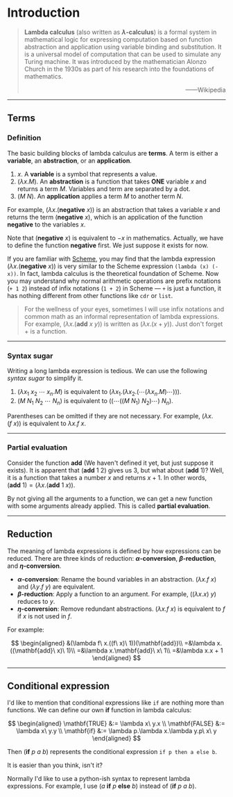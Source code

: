 # Introduction

> **Lambda calculus** (also written as **$\lambda$-calculus**) is a formal system in mathematical logic for expressing computation based on function abstraction and application using variable binding and substitution. It is a universal model of computation that can be used to simulate any Turing machine. It was introduced by the mathematician Alonzo Church in the 1930s as part of his research into the foundations of mathematics.
>
> <div align=right>——Wikipedia</div>

---

## Terms

### Definition

The basic building blocks of lambda calculus are **terms**. A term is either a **variable**, an **abstraction**, or an **application**.

1. $x$. A **variable** is a symbol that represents a value.
2. $(\lambda x.M)$. An **abstraction** is a function that takes **ONE** variable $x$ and returns a term $M$. Variables and term are separated by a dot.
3. $(M\ N)$. An **application** applies a term $M$ to another term $N$.

For example, $(\lambda x.(\mathbf{negative}\ x))$ is an abstraction that takes a variable $x$ and returns the term $(\mathbf{negative}\ x)$, which is an application of the function $\mathbf{negative}$ to the variables $x$.

Note that $(\mathbf{negative}\ x)$ is equivalent to $-x$ in mathematics. Actually, we have to define the function $\mathbf{negative}$ first. We just suppose it exists for now.

If you are familiar with [Scheme](../lisp/scheme.md), you may find that the lambda expression $(\lambda x.(\mathbf{negative}\ x))$ is very similar to the Scheme expression `(lambda (x) (- x))`. In fact, lambda calculus is the theoretical foundation of Scheme. Now you may understand why normal arithmetic operations are prefix notations (`+ 1 2`) instead of infix notations (`1 + 2`) in Scheme — `+` is just a function, it has nothing different from other functions like `cdr` or `list`.

> For the wellness of your eyes, sometimes I will use infix notations and common math as an informal representation of lambda expressions. For example, $(\lambda x.(\mathbf{add}\ x\ y))$ is written as $(\lambda x.(x + y))$. Just don't forget $+$ is a function.

---

### Syntax sugar

Writing a long lambda expression is tedious. We can use the following *syntax sugar* to simplify it.

1. $(\lambda x_1\ x_2\ \cdots\ x_n.M)$ is equivalent to $(\lambda x_1.(\lambda x_2.(\cdots(\lambda x_n.M)\cdots)))$.
2. $(M\ N_1\ N_2\ \cdots\ N_n)$ is equivalent to $((\cdots((M\ N_1)\ N_2)\cdots)\ N_n)$.

Parentheses can be omitted if they are not necessary. For example, $(\lambda x.(f\ x))$ is equivalent to $\lambda x.f\ x$.

---

### Partial evaluation

Consider the function $\mathbf{add}$ (We haven't defined it yet, but just suppose it exists). It is apparent that $(\mathbf{add}\ 1\ 2)$ gives us $3$, but what about $(\mathbf{add}\ 1)$? Well, it is a function that takes a number $x$ and returns $x+1$. In other words, $(\mathbf{add}\ 1)=(\lambda x.(\mathbf{add}\ 1\ x))$.

By not giving all the arguments to a function, we can get a new function with some arguments already applied. This is called **partial evaluation**.

---

## Reduction

The meaning of lambda expressions is defined by how expressions can be reduced. There are three kinds of reduction: **$\alpha$-conversion**, **$\beta$-reduction**, and **$\eta$-conversion**.

 - **$\alpha$-conversion**: Rename the bound variables in an abstraction. $(\lambda x.f\ x)$ and $(\lambda y.f\ y)$ are equivalent.
 - **$\beta$-reduction**: Apply a function to an argument. For example, $((\lambda x.x)\ y)$ reduces to $y$.
 - **$\eta$-conversion**: Remove redundant abstractions. $(\lambda x.f\ x)$ is equivalent to $f$ if $x$ is not used in $f$.

For example:

$$
\begin{aligned}
&(\lambda f\ x.((f\ x)\ 1))(\mathbf{add})\\
=&\lambda x.((\mathbf{add}\ x)\ 1)\\
=&\lambda x.\mathbf{add}\ x\ 1\\
=&\lambda x.x + 1
\end{aligned}
$$

---

## Conditional expression

I'd like to mention that conditional expressions like `if` are nothing more than functions. We can define our own $\mathbf{if}$ function in lambda calculus:

$$
\begin{aligned}
\mathbf{TRUE} &:= \lambda x\ y.x \\
\mathbf{FALSE} &:= \lambda x\ y.y \\
\mathbf{if} &:= \lambda p.\lambda x.\lambda y.p\ x\ y
\end{aligned}
$$

Then $(\mathbf{if}\ p\ a\ b)$ represents the conditional expression `if p then a else b`.

It is easier than you think, isn't it?

Normally I'd like to use a python-ish syntax to represent lambda expressions. For example, I use $(a\ \mathbf{if}\ p\ \mathbf{else}\ b)$ instead of $(\mathbf{if}\ p\ a\ b)$.